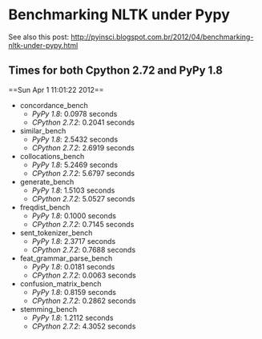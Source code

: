 
Benchmarking NLTK under Pypy
============================

See also this post: http://pyinsci.blogspot.com.br/2012/04/benchmarking-nltk-under-pypy.html

Times for both Cpython 2.72 and PyPy 1.8
----------------------------------------

==Sun Apr  1 11:01:22 2012==

*  concordance_bench
    * _PyPy 1.8_:  0.0978 seconds
    * _CPython 2.7.2_:  0.2041 seconds
*  similar_bench
    * _PyPy 1.8_:  2.5432 seconds
    * _CPython 2.7.2_:  2.6919 seconds
*  collocations_bench
    * _PyPy 1.8_:  5.2469 seconds
    * _CPython 2.7.2_:  5.6797 seconds
*  generate_bench
    * _PyPy 1.8_:  1.5103 seconds
    * _CPython 2.7.2_:  5.0527 seconds
*  freqdist_bench
    * _PyPy 1.8_:  0.1000 seconds
    * _CPython 2.7.2_:  0.7145 seconds
*  sent_tokenizer_bench
    * _PyPy 1.8_:  2.3717 seconds
    * _CPython 2.7.2_:  0.7688 seconds
*  feat_grammar_parse_bench
    * _PyPy 1.8_:  0.0181 seconds
    * _CPython 2.7.2_:  0.0063 seconds
*  confusion_matrix_bench
    * _PyPy 1.8_:  0.8159 seconds
    * _CPython 2.7.2_:  0.2862 seconds
*  stemming_bench
    * _PyPy 1.8_:  1.2112 seconds
    * _CPython 2.7.2_:  4.3052 seconds
